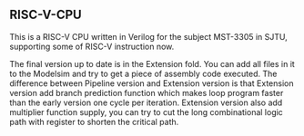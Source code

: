 ## RISC-V-CPU
This is a RISC-V CPU written in Verilog for the subject MST-3305 in SJTU, supporting some of RISC-V instruction now.

The final version up to date is in the Extension fold. You can add all files in it to the Modelsim and try to get a piece of assembly code executed. The difference between Pipeline version and Extension version is that Extension version add branch prediction function which makes loop program faster than the early version one cycle per iteration. Extension version also add multiplier function supply, you can try to cut the long combinational logic path with register to shorten the critical path.